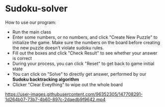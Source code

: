 # Sudoku-solver

How to use our program:
- Run the main class
- Enter some numbers, or no numbers, and click "Create New Puzzle" to initialize the game. Make sure the numbers on the board before creating the new puzzle doesn't violate sudoku rules.
- Fill out the boxes and click "Check Result" to see whether your answer is correct
- During your process, you can click "Reset" to get back to game initial state
- You can click on "Solve" to directly get answer, performed by our **Sudoku backtracking algorithm**
- Clicker "Clear Eveything" to wipe out the whole board





https://user-images.githubusercontent.com/96352305/147708291-1d264b07-73b7-4b60-897c-2daedb9f9642.mp4






